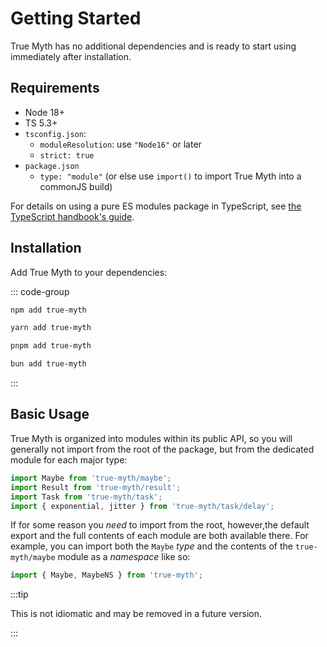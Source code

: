 # Getting Started

True Myth has no additional dependencies and is ready to start using immediately after installation.

## Requirements

- Node 18+
- TS 5.3+
- `tsconfig.json`:
  - `moduleResolution`: use `"Node16"` or later
  - `strict: true`
- `package.json`
  - `type: "module"` (or else use `import()` to import True Myth into a commonJS build)

For details on using a pure ES modules package in TypeScript, see [the TypeScript handbook's guide](https://www.typescriptlang.org/docs/handbook/esm-node.html).

## Installation

Add True Myth to your dependencies:

::: code-group

```sh [npm]
npm add true-myth
```

```sh [yarn]
yarn add true-myth
```

```sh [pnpm]
pnpm add true-myth
```

```sh [bun]
bun add true-myth
```

:::

## Basic Usage

True Myth is organized into modules within its public API, so you will generally not import from the root of the package, but from the dedicated module for each major type:

```ts
import Maybe from 'true-myth/maybe';
import Result from 'true-myth/result';
import Task from 'true-myth/task';
import { exponential, jitter } from 'true-myth/task/delay';
```

If for some reason you *need* to import from the root, however,the default export and the full contents of each module are both available there. For example, you can import both the `Maybe` *type* and the contents of the `true-myth/maybe` module as a *namespace* like so:

```ts
import { Maybe, MaybeNS } from 'true-myth';
```

:::tip

This is not idiomatic and may be removed in a future version.

:::
